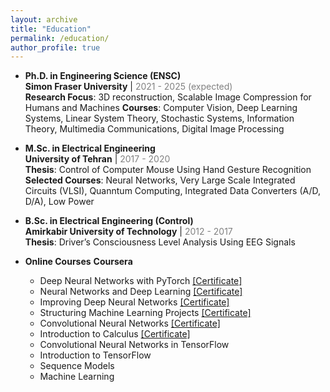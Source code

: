 ```yaml
---
layout: archive
title: "Education"
permalink: /education/
author_profile: true
---
```


* **Ph.D. in Engineering Science (ENSC)**\
  **Simon Fraser University** | <span style="color:grey;">2021 - 2025 (expected)</span>\
  **Research Focus**: 3D reconstruction, Scalable Image Compression for Humans and Machines
  **Courses**: Computer Vision, Deep Learning Systems, Linear System Theory, Stochastic Systems, Information Theory, Multimedia Communications, Digital Image Processing

* **M.Sc. in Electrical Engineering**\
  **University of Tehran** | <span style="color:grey;">2017 - 2020</span>\
  **Thesis**: Control of Computer Mouse Using Hand Gesture Recognition\
  **Selected Courses**: Neural Networks, Very Large Scale Integrated Circuits (VLSI), Quanntum Computing, Integrated Data Converters (A/D, D/A), Low Power

* **B.Sc. in Electrical Engineering (Control)**\
  **Amirkabir University of Technology** | <span style="color:grey;">2012 - 2017</span>\
  **Thesis**: Driver’s Consciousness Level Analysis Using EEG Signals
  
* **Online Courses**
  **Coursera**
  * Deep Neural Networks with PyTorch [[Certificate]](https://coursera.org/share/7c0984ec097071fa955eed9b2ca8ffee)
  * Neural Networks and Deep Learning [[Certificate]](https://www.coursera.org/account/accomplishments/verify/RFAWW2FJK9ZC)
  * Improving Deep Neural Networks [[Certificate]](https://www.coursera.org/account/accomplishments/verify/CWEXLEEAWHTH)
  * Structuring Machine Learning Projects [[Certificate]](https://www.coursera.org/account/accomplishments/verify/FRTJ5AE9UPKZ)
  * Convolutional Neural Networks [[Certificate]](https://www.coursera.org/account/accomplishments/verify/S6VYKABD7233)
  * Introduction to Calculus [[Certificate]](https://coursera.org/share/458198b72fcf04be46f9a1b9849db837)
  * Convolutional Neural Networks in TensorFlow
  * Introduction to TensorFlow
  * Sequence Models
  * Machine Learning

